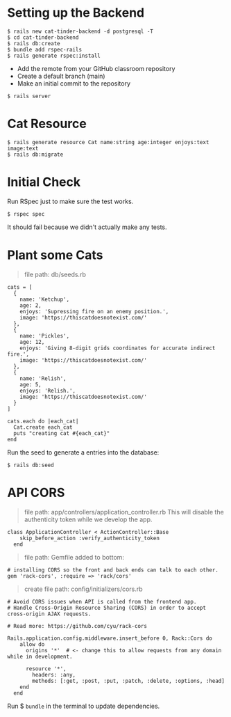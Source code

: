 # Setting up the Backend
```
$ rails new cat-tinder-backend -d postgresql -T
$ cd cat-tinder-backend
$ rails db:create
$ bundle add rspec-rails
$ rails generate rspec:install
```
- Add the remote from your GitHub classroom repository
- Create a default branch (main)
- Make an initial commit to the repository
```
$ rails server
```

# Cat Resource
```
$ rails generate resource Cat name:string age:integer enjoys:text image:text
$ rails db:migrate
```

# Initial Check
Run RSpec just to make sure the test works.
```
$ rspec spec
```
It should fail because we didn't actually make any tests.

# Plant some Cats
> file path: db/seeds.rb
```
cats = [
  {
    name: 'Ketchup',
    age: 2,
    enjoys: 'Supressing fire on an enemy position.',
    image: 'https://thiscatdoesnotexist.com/'
  },
  {
    name: 'Pickles',
    age: 12,
    enjoys: 'Giving 8-digit grids coordinates for accurate indirect fire.',
    image: 'https://thiscatdoesnotexist.com/'
  },
  {
    name: 'Relish',
    age: 5,
    enjoys: 'Relish.',
    image: 'https://thiscatdoesnotexist.com/'
  }
]

cats.each do |each_cat|
  Cat.create each_cat
  puts "creating cat #{each_cat}"
end
```

Run the seed to generate a entries into the database:
```
$ rails db:seed
```

# API CORS
> file path: app/controllers/application_controller.rb
This will disable the authenticity token while we develop the app.
```
class ApplicationController < ActionController::Base
    skip_before_action :verify_authenticity_token
  end
```

> file path: Gemfile
added to bottom:
```
# installing CORS so the front and back ends can talk to each other.
gem 'rack-cors', :require => 'rack/cors'
```

> create file path: config/initializers/cors.rb
```
# Avoid CORS issues when API is called from the frontend app.
# Handle Cross-Origin Resource Sharing (CORS) in order to accept cross-origin AJAX requests.

# Read more: https://github.com/cyu/rack-cors

Rails.application.config.middleware.insert_before 0, Rack::Cors do
    allow do
      origins '*'  # <- change this to allow requests from any domain while in development.
  
      resource '*',
        headers: :any,
        methods: [:get, :post, :put, :patch, :delete, :options, :head]
    end
  end
```
Run $ `bundle` in the terminal to update dependencies.